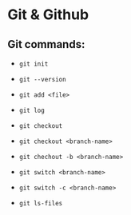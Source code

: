 # Git & Github

## Git commands:

- `git init`

- `git --version`

- `git add <file>`

- `git log`

- `git checkout`

- `git checkout <branch-name> `

- `git chechout -b <branch-name> `

- `git switch <branch-name>`

- `git switch -c <branch-name>`

- `git ls-files`
